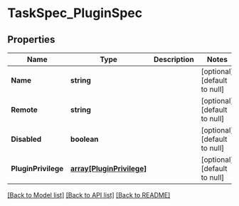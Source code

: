 # TaskSpec_PluginSpec

## Properties
Name | Type | Description | Notes
------------ | ------------- | ------------- | -------------
**Name** | **string** |  | [optional] [default to null]
**Remote** | **string** |  | [optional] [default to null]
**Disabled** | **boolean** |  | [optional] [default to null]
**PluginPrivilege** | [**array[PluginPrivilege]**](PluginPrivilege.md) |  | [optional] [default to null]

[[Back to Model list]](../README.md#documentation-for-models) [[Back to API list]](../README.md#documentation-for-api-endpoints) [[Back to README]](../README.md)


